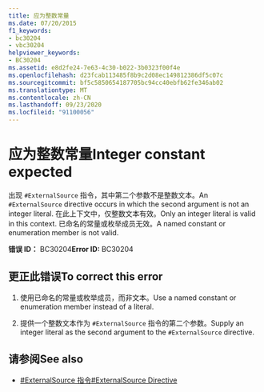 ```yaml
---
title: 应为整数常量
ms.date: 07/20/2015
f1_keywords:
- bc30204
- vbc30204
helpviewer_keywords:
- BC30204
ms.assetid: e8d2fe24-7e63-4c30-b022-3b0323f00f4e
ms.openlocfilehash: d23fcab113485f8b9c2d08ec149812386df5c07c
ms.sourcegitcommit: bf5c5850654187705bc94cc40ebfb62fe346ab02
ms.translationtype: MT
ms.contentlocale: zh-CN
ms.lasthandoff: 09/23/2020
ms.locfileid: "91100056"
---
```

# <a name="integer-constant-expected"></a><span data-ttu-id="fa85d-102">应为整数常量</span><span class="sxs-lookup"><span data-stu-id="fa85d-102">Integer constant expected</span></span>

<span data-ttu-id="fa85d-103">出现 `#ExternalSource` 指令，其中第二个参数不是整数文本。</span><span class="sxs-lookup"><span data-stu-id="fa85d-103">An `#ExternalSource` directive occurs in which the second argument is not an integer literal.</span></span> <span data-ttu-id="fa85d-104">在此上下文中，仅整数文本有效。</span><span class="sxs-lookup"><span data-stu-id="fa85d-104">Only an integer literal is valid in this context.</span></span> <span data-ttu-id="fa85d-105">已命名的常量或枚举成员无效。</span><span class="sxs-lookup"><span data-stu-id="fa85d-105">A named constant or enumeration member is not valid.</span></span>  
  
 <span data-ttu-id="fa85d-106">**错误 ID：** BC30204</span><span class="sxs-lookup"><span data-stu-id="fa85d-106">**Error ID:** BC30204</span></span>  
  
## <a name="to-correct-this-error"></a><span data-ttu-id="fa85d-107">更正此错误</span><span class="sxs-lookup"><span data-stu-id="fa85d-107">To correct this error</span></span>  
  
1. <span data-ttu-id="fa85d-108">使用已命名的常量或枚举成员，而非文本。</span><span class="sxs-lookup"><span data-stu-id="fa85d-108">Use a named constant or enumeration member instead of a literal.</span></span>  
  
2. <span data-ttu-id="fa85d-109">提供一个整数文本作为 `#ExternalSource` 指令的第二个参数。</span><span class="sxs-lookup"><span data-stu-id="fa85d-109">Supply an integer literal as the second argument to the `#ExternalSource` directive.</span></span>  
  
## <a name="see-also"></a><span data-ttu-id="fa85d-110">请参阅</span><span class="sxs-lookup"><span data-stu-id="fa85d-110">See also</span></span>

- [<span data-ttu-id="fa85d-111">#ExternalSource 指令</span><span class="sxs-lookup"><span data-stu-id="fa85d-111">#ExternalSource Directive</span></span>](../language-reference/directives/externalsource-directive.md)
